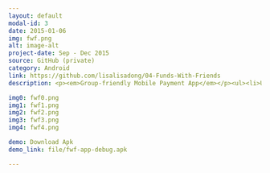 ```yaml
---
layout: default
modal-id: 3
date: 2015-01-06
img: fwf.png
alt: image-alt
project-date: Sep - Dec 2015
source: GitHub (private)
category: Android
link: https://github.com/lisalisadong/04-Funds-With-Friends
description: <p><em>Group-friendly Mobile Payment App</em></p><ul><li>Users can add/delete/edit friend groups, and pay/charge group members.</li><li>Integrated with <a href="https://developer.venmo.com/" target="_blank">Venmo API</a> to import friends and process payments.</li><li>Used <a href="https://www.mysql.com/" target="_blank">MySQL</a> and <a href="https://nodejs.org/en/" target="_blank">Node.js</a> as backend for storing and synchronizing groups and transactions between different users.</li><li>Worked with project manager to build user stories, detect code smells, refactor code, fix bugs, and implement new features.</li></ul>

img0: fwf0.png
img1: fwf1.png
img2: fwf2.png
img3: fwf3.png
img4: fwf4.png

demo: Download Apk
demo_link: file/fwf-app-debug.apk

---
```

